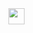 <img height="32" src="https://skillicons.dev/icons?i=lua,php,mysql,html,css,js,jquery,tailwind,ai,ps,vscode"/>  
